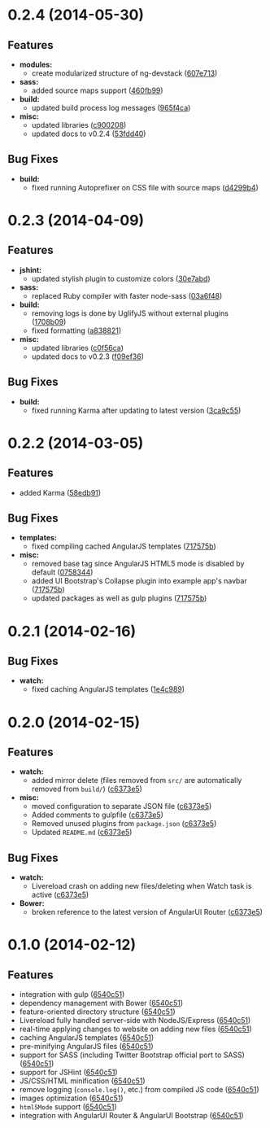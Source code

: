 # 0.2.4 (2014-05-30)

## Features

- **modules:**
  - create modularized structure of ng-devstack ([607e713](https://github.com/mariuszm/ng-devstack/commit/607e713))
- **sass:**
  - added source maps support ([460fb99](https://github.com/mariuszm/ng-devstack/commit/460fb99))
- **build:**
  - updated build process log messages ([965f4ca](https://github.com/mariuszm/ng-devstack/commit/965f4ca))
- **misc:**
  - updated libraries ([c900208](https://github.com/mariuszm/ng-devstack/commit/c900208))
  - updated docs to v0.2.4 ([53fdd40](https://github.com/mariuszm/ng-devstack/commit/53fdd40))

## Bug Fixes

- **build:**
  - fixed running Autoprefixer on CSS file with source maps ([d4299b4](https://github.com/mariuszm/ng-devstack/commit/d4299b4))

# 0.2.3 (2014-04-09)

## Features

- **jshint:**
  - updated stylish plugin to customize colors ([30e7abd](https://github.com/mariuszm/ng-devstack/commit/30e7abd))
- **sass:**
  - replaced Ruby compiler with faster node-sass ([03a6f48](https://github.com/mariuszm/ng-devstack/commit/03a6f48))
- **build:**
  - removing logs is done by UglifyJS without external plugins ([1708b09](https://github.com/mariuszm/ng-devstack/commit/1708b09))
  - fixed formatting ([a838821](https://github.com/mariuszm/ng-devstack/commit/a838821))
- **misc:**
  - updated libraries ([c0f56ca](https://github.com/mariuszm/ng-devstack/commit/c0f56ca))
  - updated docs to v0.2.3 ([f09ef36](https://github.com/mariuszm/ng-devstack/commit/f09ef36))

## Bug Fixes

- **build:**
  - fixed running Karma after updating to latest version ([3ca9c55](https://github.com/mariuszm/ng-devstack/commit/3ca9c55))

# 0.2.2 (2014-03-05)

## Features

- added Karma ([58edb91](https://github.com/mariuszm/ng-devstack/commit/58edb91))

## Bug Fixes

- **templates:**
  - fixed compiling cached AngularJS templates ([717575b](https://github.com/mariuszm/ng-devstack/commit/717575b))
- **misc:**
  - removed base tag since AngularJS HTML5 mode is disabled by default ([0758344](https://github.com/mariuszm/ng-devstack/commit/0758344))
  - added UI Bootstrap's Collapse plugin into example app's navbar ([717575b](https://github.com/mariuszm/ng-devstack/commit/717575b))
  - updated packages as well as gulp plugins ([717575b](https://github.com/mariuszm/ng-devstack/commit/717575b))

# 0.2.1 (2014-02-16)

## Bug Fixes

- **watch:**
  - fixed caching AngularJS templates ([1e4c989](https://github.com/mariuszm/ng-devstack/commit/1e4c989))

# 0.2.0 (2014-02-15)

## Features

- **watch:**
  - added mirror delete (files removed from `src/` are automatically removed from `build/`) ([c6373e5](https://github.com/mariuszm/ng-devstack/commit/c6373e5))
- **misc:**
  - moved configuration to separate JSON file ([c6373e5](https://github.com/mariuszm/ng-devstack/commit/c6373e5))
  - Added comments to gulpfile ([c6373e5](https://github.com/mariuszm/ng-devstack/commit/c6373e5))
  - Removed unused plugins from `package.json` ([c6373e5](https://github.com/mariuszm/ng-devstack/commit/c6373e5))
  - Updated `README.md` ([c6373e5](https://github.com/mariuszm/ng-devstack/commit/c6373e5))

## Bug Fixes

- **watch:**
  - Livereload crash on adding new files/deleting when Watch task is active ([c6373e5](https://github.com/mariuszm/ng-devstack/commit/c6373e5))
- **Bower:**
  - broken reference to the latest version of AngularUI Router ([c6373e5](https://github.com/mariuszm/ng-devstack/commit/c6373e5))

# 0.1.0 (2014-02-12)

## Features

- integration with gulp ([6540c51](https://github.com/mariuszm/ng-devstack/commit/6540c51))
- dependency management with Bower ([6540c51](https://github.com/mariuszm/ng-devstack/commit/6540c51))
- feature-oriented directory structure ([6540c51](https://github.com/mariuszm/ng-devstack/commit/6540c51))
- Livereload fully handled server-side with NodeJS/Express ([6540c51](https://github.com/mariuszm/ng-devstack/commit/6540c51))
- real-time applying changes to website on adding new files ([6540c51](https://github.com/mariuszm/ng-devstack/commit/6540c51))
- caching AngularJS templates ([6540c51](https://github.com/mariuszm/ng-devstack/commit/6540c51))
- pre-minifying AngularJS files ([6540c51](https://github.com/mariuszm/ng-devstack/commit/6540c51))
- support for SASS (including Twitter Bootstrap official port to SASS) ([6540c51](https://github.com/mariuszm/ng-devstack/commit/6540c51))
- support for JSHint ([6540c51](https://github.com/mariuszm/ng-devstack/commit/6540c51))
- JS/CSS/HTML minification ([6540c51](https://github.com/mariuszm/ng-devstack/commit/6540c51))
- remove logging (`console.log()`, etc.) from compiled JS code ([6540c51](https://github.com/mariuszm/ng-devstack/commit/6540c51))
- images optimization ([6540c51](https://github.com/mariuszm/ng-devstack/commit/6540c51))
- `html5Mode` support ([6540c51](https://github.com/mariuszm/ng-devstack/commit/6540c51))
- integration with AngularUI Router & AngularUI Bootstrap ([6540c51](https://github.com/mariuszm/ng-devstack/commit/6540c51))
